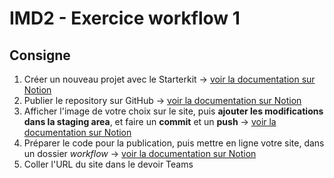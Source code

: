 # IMD2 - Exercice workflow 1

## Consigne

1. Créer un nouveau projet avec le Starterkit → [voir la documentation sur Notion](https://www.notion.so/eikon-imd/Starterkit-710621ff272b47b1a604e9302077f614?pvs=4#3a604b29cee6433db00b4d8a13c2db7c)
2. Publier le repository sur GitHub → [voir la documentation sur Notion](https://www.notion.so/eikon-imd/Git-avec-Visual-Studio-Code-e220f5a418e24ba5aca1db2a521a9a2a?pvs=4#6046ce1776ea4b39b21a1ca4222d1d2f)
3. Afficher l'image de votre choix sur le site, puis **ajouter les modifications dans la staging area**, et faire un **commit** et un **push** → [voir la documentation sur Notion](https://www.notion.so/eikon-imd/Git-avec-Visual-Studio-Code-e220f5a418e24ba5aca1db2a521a9a2a?pvs=4#43dfd3109b724f2bb0b5886bc0f341b2)
4. Préparer le code pour la publication, puis mettre en ligne votre site, dans un dossier _workflow_ → [voir la documentation sur Notion](https://www.notion.so/eikon-imd/Mise-en-ligne-d-un-site-644aeb0316ab4cf083444199db0e1a3e?pvs=4#9031f10ef9004511a4fa7f04a0f1b2bc)
5. Coller l'URL du site dans le devoir Teams
